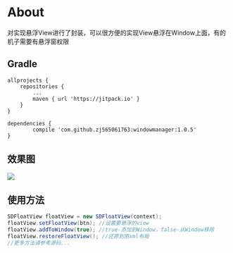 # About
对实现悬浮View进行了封装，可以很方便的实现View悬浮在Window上面，有的机子需要有悬浮窗权限

## Gradle
```
allprojects {
    repositories {
        ...
        maven { url 'https://jitpack.io' }
    }
}

dependencies {
        compile 'com.github.zj565061763:windowmanager:1.0.5'
}

```

## 效果图
![](http://thumbsnap.com/i/qzYljsOJ.gif?0820)

## 使用方法
```java
SDFloatView floatView = new SDFloatView(context);
floatView.setFloatView(btn); //设置要悬浮的view
floatView.addToWindow(true); //true-添加到Window，false-从Window移除
floatView.restoreFloatView(); //还原到原xml布局
//更多方法请参考源码...
```
